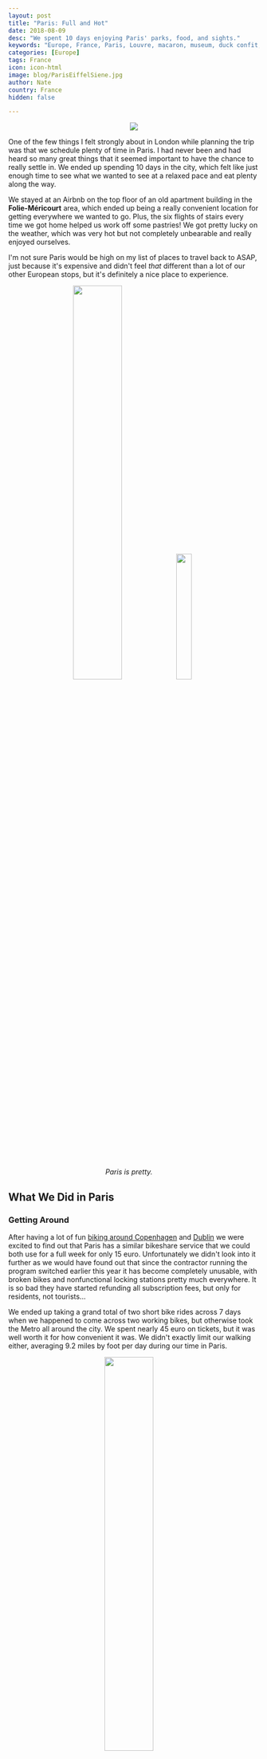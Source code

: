 ```yaml
---
layout: post
title: "Paris: Full and Hot"
date: 2018-08-09
desc: "We spent 10 days enjoying Paris' parks, food, and sights."
keywords: "Europe, France, Paris, Louvre, macaron, museum, duck confit, wicked, London, What to Do, RTW"
categories: [Europe]
tags: France
icon: icon-html
image: blog/ParisEiffelSiene.jpg
author: Nate
country: France
hidden: false

---
```


<div style="text-align: center;"><a href="/static/assets/img/blog/ParisParkViewPANO.jpg" target="_blank"><img src="/static/assets/img/blog/ParisParkViewPANO.jpg" style="max-width: calc(95% - 20px);"></a></div><p></p> 

One of the few things I felt strongly about in London while planning the trip was that we schedule plenty of time in Paris. I had never been and had heard so many great things that it seemed important to have the chance to really settle in. We ended up spending 10 days in the city, which felt like just enough time to see what we wanted to see at a relaxed pace and eat plenty along the way.

We stayed at an Airbnb on the top floor of an old apartment building in the **Folie-Méricourt** area, which ended up being a really convenient location for getting everywhere we wanted to go. Plus, the six flights of stairs every time we got home helped us work off some pastries! We got pretty lucky on the weather, which was very hot but not completely unbearable and really enjoyed ourselves.

I'm not sure Paris would be high on my list of places to travel back to ASAP, just because it's expensive and didn't feel _that_ different than a lot of our other European stops, but it's definitely a nice place to experience. 

<div style="text-align: center; max-width: calc(100% - 20px);"><a href="/static/assets/img/blog/ParisCanalTunnel.jpg" target="_blank"><img src="/static/assets/img/blog/ParisCanalTunnel.jpg" width="45%"></a> <a href="/static/assets/img/blog/ParisStreetsView.jpg" target="_blank"><img src="/static/assets/img/blog/ParisStreetsView.jpg" width="25.4%"></a><p><i>Paris is pretty.</i></p></div><p></p>


## <i class="fa fa-check-square" aria-hidden="true" style="color:#2495C4;"></i> What We Did in Paris

### Getting Around

After having a lot of fun [biking around Copenhagen](/blog/2018/07/copenhagen/) and [Dublin](/blog/2018/07/Dublin/) we were excited to find out that Paris has a similar bikeshare service that we could both use for a full week for only 15 euro. Unfortunately we didn't look into it further as we would have found out that since the contractor running the program switched earlier this year it has become completely unusable, with broken bikes and nonfunctional locking stations pretty much everywhere. It is so bad they have started refunding all subscription fees, but only for residents, not tourists...

We ended up taking a grand total of two short bike rides across 7 days when we happened to come across two working bikes, but otherwise took the Metro all around the city. We spent nearly 45 euro on tickets, but it was well worth it for how convenient it was. We didn't exactly limit our walking either, averaging 9.2 miles by foot per day during our time in Paris. 

<div style="text-align: center; max-width: calc(100% - 20px);"><a href="/static/assets/img/blog/ParisWalks.png" target="_blank"><img src="/static/assets/img/blog/ParisWalks.png" width="45%"></a><p><i>We walked around a lot–the map on the homepage is interactive and can be zoomed-in.</i></p></div><p></p>

### Tourist Sites

Before arriving, we did our best to plot out all of the places we wanted to see and things we wanted to do so we could tackle clusters of them at once. We were semi-successful, though did end up visiting the nearby Roquette neighborhood of the 11th arrondissement at least three times since it was convenient to both our Airbnb and a number of the places we wanted to either see or eat at. We have really enjoyed food markets throughout our trip, so we also made sure to hit a number of them in Paris, where they rotate through different neighborhoods appearing for a day or two of each week in a certain place.

Our first day, as usual, we stocked up on groceries and explored our neighborhood a bit before going for an evening walk along the **Canal Saint-Martin**, joining it at the point where it comes back above ground after going through a long tunnel. It was fun to watch some of the tour boats use the lock system to come up out of the underground tunnel, and we fit right in having a little picnic on the edge of the water. I'm not sure I would ever get used to how late sunset is in northern Europe during the summer, but we were back home exhausted well before it got dark at 10pm...

<div style="text-align: center; max-width: calc(100% - 20px);"><a href="/static/assets/img/blog/ParisCanalRefl.jpg" target="_blank"><img src="/static/assets/img/blog/ParisCanalRefl.jpg" width="45%"></a><p><i>The view from our take-out dinner on the banks of Canal Saint-Martin.</i></p></div><p></p>

Our first stop the next morning was the nearby **Marché Popincourt**, a typical outdoor market that appears in that plaza on Tuesdays and Fridays and the first of _many_ markets that we would stroll through while in Paris. I'm amazed at how much of what Parisians eat every day seems to come from these markets rather than a supermarket–every single one we walked through was busy with locals buying produce, fresh fish, and cheese. The largest market we encountered was the **Marché Bastille** (Thursdays and Sundays), but even the smaller neighborhood ones like **Marché de Belleville** (Tuesdays and Fridays) very much had their own flavor, with that one overflowing with flea market stalls in addition to the food vendors. 

<div style="text-align: center; max-width: calc(100% - 20px);"><a href="/static/assets/img/blog/ParisMarket.jpg" target="_blank"><img src="/static/assets/img/blog/ParisMarket.jpg" width="45%"></a><p><i>One of the many Parisian markets we wandered through.</i></p></div><p></p>

The **Marché d’Aligre** is the only one we visited with an indoor area open most of the week, though when we went on Sunday morning most of the customers were roaming the temporary outdoor stalls and ignoring the permanent ones set up inside. Since we had already stocked up we enjoyed the atmosphere but didn't buy more than a snack or two at any of the markets we stopped at. We did enjoy walking along **La Promenade Plantée** nearby, which is Paris' version of the "high line" in New York City and is a nice relaxing place to enjoy the outdoors.

<div style="text-align: center; max-width: calc(100% - 20px);"><a href="/static/assets/img/blog/ParisNotreDameBack.jpg" target="_blank"><img src="/static/assets/img/blog/ParisNotreDameBack.jpg" width="45%"></a> <a href="/static/assets/img/blog/ParisNotreDameCrypt.jpg" target="_blank"><img src="/static/assets/img/blog/ParisNotreDameCrypt.jpg" width="45%"></a><p><i>Notre Dame and the Archeological Crypt.</i></p></div><p></p>

After our first market stop, we then made it down to **Notre Dame**, which is somehow less impressive (though still beautiful!) when viewed up close, compared to seeing it from up in Montmartre where you can appreciate how it towers over the Île de la Cité. We didn't bother with the line to enter the cathedral, but did go underground into the **Archeological Crypt of the Ile de la Cité**, a small museum that showcases the historic foundations of long-ago settlements on the site which were uncovered when excavating for a new parking garage a few decades ago. It wasn't much, but it was a nice introduction to how long Paris has been a center of power and influence in the region. 

<div style="text-align: center; max-width: calc(100% - 20px);"><a href="/static/assets/img/blog/ParisSacreCour.jpg" target="_blank"><img src="/static/assets/img/blog/ParisSacreCour.jpg" width="45%"></a><p><i>Basilique du Sacré Coeur</i></p></div><p></p>

The other church we made a point of visiting was the **Basilique du Sacré Coeur**, which was the amazing viewpoint in Montmartre where you can see Notre Dame from afar, as well as the rest of central Paris. It's a beautiful building, and entrance is free, though the exterior and the views are really the best part. Afterward we enjoyed walking around Montmartre, stopping by **Moulin Rouge** to take a couple photos, and having lunch nearby.

<div style="text-align: center; max-width: calc(100% - 20px);"><a href="/static/assets/img/blog/ParisPool.jpg" target="_blank"><img src="/static/assets/img/blog/ParisPool.jpg" width="45%"></a> <a href="/static/assets/img/blog/ParisHail.jpg" target="_blank"><img src="/static/assets/img/blog/ParisHail.jpg" width="25.4%"></a><p><i>Left: La Baignade. Right: Thunderstorm!</i></p></div><p></p>

After a nice walk through the riverside **Tino-Rossi Garden**, we biked along the Canal Saint-Martin until we reached **La Baignade**, a temporary free swimming pool set into the Seine for the hot summer months. After waiting about 15 minutes to get into the packed area we found a spot for a towels and took a _very_ refreshing dip in the water to help us through the 95-degree day, but didn't end up staying very long as it was so overcrowded it wasn't enjoyable. Luckily we got back to the Airbnb just in time to watch a big summer thunderstorm roll in across the roofs of Paris and then hammer us with dime-sized hail. Luckily for us that helped break the heat and the next few days were much more enjoyable outside.

<div style="text-align: center; max-width: calc(100% - 20px);"><a href="/static/assets/img/blog/ParisLuxemborg.jpg" target="_blank"><img src="/static/assets/img/blog/ParisLuxemborg.jpg" width="45%"></a> <a href="/static/assets/img/blog/ParisLuxemborgAmy.jpg" target="_blank"><img src="/static/assets/img/blog/ParisLuxemborgAmy.jpg" width="45%"></a><p><i>Luxembourg Gardens</i></p></div><p></p>

We also spent a _lot_ of time in gardens and parks throughout Paris, using them as a place to find some shade to escape the heat, picnic, maybe have a little nap, and recharge before continuing on with our day. My favorite was probably the famous **Luxembourg Gardens**, which we visited twice because it was such an enjoyable space to relax in. The **Jardin des Tuileries** was also a multi-visit destination due to its convenience to so much of the rest of Paris. Right next to the Louvre and the Musée de l'Orangerie, and with an outpost of what turned out to be our favorite macarons (Pierre Herme) a block away, we really enjoyed it. The annual summer carnival in the northeast corner of the Tuileries was active while we were there, though we didn't go on any rides as they averages 10 euro per person per ride(!). The **Parc des Buttes-Chaumont** was probably the most striking green space we visited. A bit out of the heart of downtown it is super hilly and has a big lake surrounding a small, tall spire of an island that has striking views across Paris from its top. We also of course walked through the **Esplanade des Invalides** and the **Champ de Mars** at the foot of the Eiffel Tower, which were both nice once the sun went down but not shady enough before then.

<div style="text-align: center; max-width: calc(100% - 20px);"><a href="/static/assets/img/blog/ParisParkViewNate.jpg" target="_blank"><img src="/static/assets/img/blog/ParisParkViewNate.jpg" width="25.4%"></a> <a href="/static/assets/img/blog/ParisParkView.jpg" target="_blank"><img src="/static/assets/img/blog/ParisParkView.jpg" width="45%"></a><p><i>Parc des Buttes-Chaumont</i></p></div><p></p>

I managed to keep our museum visits down to just two during our time in Paris. Our first stop was **Musée de l'Orangerie**, which has two amazing oval rooms with giant Monet waterlily paintings running the lengths of all four sides. After a couple of visits previously, it may be Amy's favorite art museum in the world and it didn't disappoint despite being fairly crowded. The rooms are exactly as Monet intended them when we began painting the eight huge works, and it really makes it a different experience than a normal art gallery.

<div style="text-align: center; max-width: calc(100% - 20px);"><a href="/static/assets/img/blog/ParisLOrangerie.jpg" target="_blank"><img src="/static/assets/img/blog/ParisLOrangerie.jpg" width="45%"></a> <a href="/static/assets/img/blog/ParisLOrangerieMonet.jpg" target="_blank"><img src="/static/assets/img/blog/ParisLOrangerieMonet.jpg" width="45%"></a><p><i>Musée de l'Orangerie</i></p></div><p></p>

We did not end up climbing the **Eiffel Tower** as a result of some indifference on our part and then a strike by the operating workers for our final couple days in Paris that prevented us from trying to go. (They were supposedly striking because management made protocol changes that made the lines even worse, but who knows...). We did enjoy spending dusk one night at **Jardins du Trocadéro**, the terraced garden overlooking the Eiffel and central Paris. The views are amazing and its easy to wander down from there, around the Eiffel, and to a place on the lawn to watch the hourly sparkly-lights show that only lasts a few minutes but is kind of fun.

<div style="text-align: center; max-width: calc(100% - 20px);"><a href="/static/assets/img/blog/ParisEiffelUs.jpg" target="_blank"><img src="/static/assets/img/blog/ParisEiffelUs.jpg" width="30%"></a> <a href="/static/assets/img/blog/ParisEiffelNightNate.jpg" target="_blank"><img src="/static/assets/img/blog/ParisEiffelNightNate.jpg" width="32.3%"></a></div><p></p>

Perhaps our most disappointing day was our day spent exploring the 16th arrondissement. We packed a picnic and took the metro over to **Bois de Boulogne**, a _huge_ green space on the west end of the city. Unfortunately it took us over two miles of wandering around the park to find somewhere we were actually allowed to picnic, as most of the grass you were prohibited to walk on. Overall it was probably the least-nice park we went to in Paris and we wouldn't return. We then made the long walk from there to the **Arc de Triomphe** and all the way down the **Champs-Élysées** back to central Paris and the Tuileries. I was pretty disappointed by the walk after all the hype about how the Champs-Élysées is the most beautiful street in the world–it felt like just another pretty avenue full of international chain stores and lots of tourists. Oh well!

<div style="text-align: center; max-width: calc(100% - 20px);"><a href="/static/assets/img/blog/ParisPicnicAmy.jpg" target="_blank"><img src="/static/assets/img/blog/ParisPicnicAmy.jpg" width="25.4%"></a> <a href="/static/assets/img/blog/ParisMovieNight.jpg" target="_blank"><img src="/static/assets/img/blog/ParisMovieNight.jpg" width="45%"></a><p><i>Left: Picnic in Bois de Boulogne. Right: Movie night at La Villette.</i></p></div><p></p>

While traveling, we generally tire ourselves out while exploring throughout the day, cook dinner in (so we have a chance of staying on-budget), and spend the night figuring out what we will do the next day/week/month. With so little trip left to go, we did enjoy a few evenings out in Paris, including a lovely one at **La Villette**, up in the 19th arrondissement, where Paris runs a free outdoor theater nightly for most of the summer. We got there shortly after 8pm, found a spot on the lawn to enjoy the picnic and wine we brought along, and then once it got dark around 10pm enjoyed [Searching for Sugar Man](https://en.wikipedia.org/wiki/Searching_for_Sugar_Man), a documentary about a 1970s singer from Detroit who was a superstar in apartheid South Africa–unbeknownst to him until the documentary-makers tracked him down, told him, and got him to travel to South Africa and play some sold-out shows. We picked that night because it was in English, but I ended up enjoying the movie much more than I expected to.

### The Louvre

<div style="text-align: center; max-width: calc(100% - 20px);"><a href="/static/assets/img/blog/ParisLouvreEmpty.jpg" target="_blank"><img src="/static/assets/img/blog/ParisLouvreEmpty.jpg" width="35.5%"></a> <a href="/static/assets/img/blog/ParisLouvreDaVinciNate.jpg" target="_blank"><img src="/static/assets/img/blog/ParisLouvreDaVinciNate.jpg" width="20%"></a> <a href="/static/assets/img/blog/ParisLouvreCourtyard.jpg" target="_blank"><img src="/static/assets/img/blog/ParisLouvreCourtyard.jpg" width="35.5%"></a><p><i>Left: The underground entrance to the Louvre when we arrived 20-minutes before opening. Middle: Leonardo da Vinici's The Virgin and Child with St. Anne. Right: The Louvre courtyard.</i></p></div><p></p>

We also of course visited the **Louvre**. Similar to [at London's National Gallery](/blog/2018/07/london/) I was eager to see the Leonardo da Vinci works on display after having read a book about them, so we showed up a little before the 9:00am opening time and were able to spend some time in front of his works without crowds of selfie takers suffocating us. (Not the Mona Lisa though, people literally run there at opening and it is instantly crowded, though not quite as crowded as it gets later in the day). I was honestly disappointed by the curation of the rest of the museum–they really went for sheer quantity over any sort of coherent story to be told about the art or how it evolved. The most similar experience was [at the Vatican](/blog/2018/05/rome/) but at least there they had interesting exhibits showing the change in styles over time and how different artists influenced each other.

<div style="text-align: center; max-width: calc(100% - 20px);"><a href="/static/assets/img/blog/ParisLouvreHallEarly.jpg" target="_blank"><img src="/static/assets/img/blog/ParisLouvreHallEarly.jpg" width="27%"></a> <a href="/static/assets/img/blog/ParisLouvreHallLate.jpg" target="_blank"><img src="/static/assets/img/blog/ParisLouvreHallLate.jpg" width="15.25%"></a> <a href="/static/assets/img/blog/ParisLouvreMonaLisaEarly.jpg" target="_blank"><img src="/static/assets/img/blog/ParisLouvreMonaLisaEarly.jpg" width="27%"></a> <a href="/static/assets/img/blog/ParisLouvreMonaLisaLate.jpg" target="_blank"><img src="/static/assets/img/blog/ParisLouvreMonaLisaLate.jpg" width="27%"></a><p><i>Left: Shortly after entering at 9am. Right: Shortly before leaving at noon.</i></p></div><p></p>

### Eating Our Way Around

We were obviously very excited to get to Paris and eat as much of its amazing food as we could. We've also been feeling the weight (literally) of having enjoyed so much food over the past year so may have been a bit less zealous than if it had been our first stop in Europe. I also recently read a mystery series set in the Brittany region of France, which goes into great detail about some of their regional specialties, and made me look forward to french food even more.

Our most quintessentially Parisian meal was probably at **Chez Gladines**, a small local chain (gasp!) of bistros that really hit the sweet spot between having all the classic french food we wanted to eat while not being super expensive or incredibly snooty to people who don't speak French. We really enjoyed their `Escargots Persillade`, their `Cassoulet basque`, and their `Confit de canard` (duck confit). We were totally stuffed by the end, but it was by far our most satisfying dining experience while in Paris. 

<div style="text-align: center; max-width: calc(100% - 20px);"><a href="/static/assets/img/blog/ParisDuckConfit.jpg" target="_blank"><img src="/static/assets/img/blog/ParisDuckConfit.jpg" width="30%"></a> <a href="/static/assets/img/blog/ParisEscargot.jpg" target="_blank"><img src="/static/assets/img/blog/ParisEscargot.jpg" width="30%"></a><p><i>Chez Gladines</i></p></div><p></p>

We also enjoyed some fine French meals at **Restaurant Le Trumilou** and **TarMac**, both of which had affordable (meaning less than 20 euro) lunch set menus that were plenty to happily fill us up. TarMac is a bit more _modern_ than anywhere else we ate, though their salmon ceviche starter was both great and made us nostalgic for our time in South America.

I did some research before we arrived and sought out recommendations for the best crepe places in Paris, two of which we ended up trying: **La Crêperie de Josselin** and **Crêperie Brocéliande**. We enjoyed our experience at both, though for opposite reasons. At Josselin, the galletes (savory crepes, with some Breton influence) were the best we've ever had, especially Amy's chevre cheese and honey one. Unfortunately they initially delivered the wrong crepe to us and when we politely rejected it they started treating us quite rudely. At Brocéliande, the service was impeccable but the crepes were only so-so.

<div style="text-align: center; max-width: calc(100% - 20px);"><a href="/static/assets/img/blog/ParisJocellinCrepes.jpg" target="_blank"><img src="/static/assets/img/blog/ParisJocellinCrepes.jpg" width="30%"></a><p><i>La Crêperie de Josselin</i></p></div><p></p>

We also enjoyed some non-French food while in Paris. My clear favorite, [obviously](/blog/2018/04/tokyo/), was **Hakata Choten** ramen, which we ended up eating at twice because of how (1) great; and (2) convenient it was. A serious challenger to ramen we had in Japan, it made me really happy after I got completely tired out at the nearby Louvre. We also went to the apparently-famous **L'as du Fallafel**, with a line of tourists stretching down the block for take-out, and I was quite disappointed in their signature falafel pita, which doesn't even have any hummus in it! (Amy liked it though.) Amy even got to use her Spanish skills a final times at **El Nopal Taqueria**, a take-out window near the Canal Saint-Martin that serves some seriously-good quesadillas to eat on the riverbank.

<div style="text-align: center; max-width: calc(100% - 20px);"><a href="/static/assets/img/blog/ParisFalafel.jpg" target="_blank"><img src="/static/assets/img/blog/ParisFalafel.jpg" width="30%"></a> <a href="/static/assets/img/blog/ParisRamen.jpg" target="_blank"><img src="/static/assets/img/blog/ParisRamen.jpg" width="30%"></a><p><i>Left: Mediocre at L'as du Fallafel. Right: Amazing at Hakata Choten.</i></p></div><p></p>

Of course, you can't visit Paris without eating plenty of pastries and we succeeded at that task quite well. While I had been imagining lots of croissants, we only ended up having one (at **Tout Autour du Pain**, which was quite good) before become enthralled with `kouignettes`, a [butter and filling-packed pastry from Brittany](http://eurolinguiste.com/les-kouignettes-recipe-or-kouign-amann-culture-cuisine/) that we bought no less than three times from **Maison Georges Larnicol**, which seems to be the only supplier in Paris. They are addictive, cheaper than most macarons, come in a bunch of flavors, and are just amazing. I also had an extraordinary blueberry twist pastry (with a French name I can't remember) at **Le Fournil de Mouffetard** while we were exploring the regular market along Rue Mouffetard, which was almost good enough to warrant a trip out of our way to try again.

<div style="text-align: center; max-width: calc(100% - 20px);"><a href="/static/assets/img/blog/ParisPastryBlueberry.jpg" target="_blank"><img src="/static/assets/img/blog/ParisPastryBlueberry.jpg" width="30%"></a> <a href="/static/assets/img/blog/ParisKouignettes.jpg" target="_blank"><img src="/static/assets/img/blog/ParisKouignettes.jpg" width="30%"></a><p><i>Left: Le Fournil de Mouffetard. Right: Kouignettes at Maison Georges Larnicol.</i></p></div><p></p>

I also did some macaron research before we arrived and we set out to try a number of the "best" and decide for ourselves. We had: 
- **Pierre Hermé** - Our decided favorite, their lemon macarons truly tasted like fresh (sweet) lemon, rather than curd or lemon flavoring. They also are happy to let you get as few as you like, and have free cardboard boxes rather than trying to force you into buying a useless souvenir. 
- **Sadaharu Aoki** - These Japanese-inspired macarons were our first, and had the best cookies and texture but didn't stand out on taste, except for their specialty `matcha tea` flavor, which was extraordinary. 
- **Ladurée** - The most famous of the macaron shops, they're definitely good and they have a ton of flavors, but we felt like we were paying more for name-brand than awesome flavor.
- **Maison Georges Larnicol** - At only 0.80 euro each, these were the cheapest we came across in Paris. I thought their pistachio was the most flavorful we had, but overall we weren't too impressed.

<div style="text-align: center; max-width: calc(100% - 20px);"><a href="/static/assets/img/blog/ParisPierreHermeAmy.jpg" target="_blank"><img src="/static/assets/img/blog/ParisPierreHermeAmy.jpg" width="24.5%"></a> <a href="/static/assets/img/blog/ParisLadureeCounter.jpg" target="_blank"><img src="/static/assets/img/blog/ParisLadureeCounter.jpg" width="43.5%"></a> <a href="/static/assets/img/blog/ParisMacaronPGL.jpg" target="_blank"><img src="/static/assets/img/blog/ParisMacaronPGL.jpg" width="24.5%"></a><p><i>Left: Pierre Hermé (our favorite). Center: Ladurée. Right: Maison Georges Larnicol.</i></p></div><p></p>

One unfortunate effect of ending up in Paris a bit later (late July/early August) than we intended (mid-July) is that a lot of the most highly-recommended places were closed up for their summer holiday. There was still plenty else to choose from, but with no online notices it meant numerous times we finally got to a shop we wanted to try only to find out it was closed for a month... sad!

### Paris to London to Mauritius and Wicked the Musical

We re-arranged our Europe itinerary, putting Paris at the end, but the last flight on our [round the world ticket](/blog/2017/08/RTW-Overview/) was still set to depart from London Gatwick Airport. With few flights to Mauritius, it was easier to leave it as-is and take one final European train trip to get back to it. We took the 10:13am Eurostar from Paris to London, arriving at 11:30am, stored our bags across the street, and were in the Victoria neighborhood in time for lunch. After some thoroughly-reliable Nando's we picked up our tickets to see **WICKED the Musical**, which I had never seen before and Amy highly recommended having seen it in LA almost a decade ago. We figured spending the afternoon in a cool theater was better than wandering around hot London before a 12-hour overnight flight and got some cheap tickets, so why not?

Unfortunately the theater was... not well air conditioned, so we spent the full 3 hours we were there sweating and trying to stay awake through the performance. It was still fun overall, though just barely, and made our [Hamilton experience](/blog/2018/07/london/) seem absolutely amazing in comparison. We got out of the show at 5:20pm, took the tube back to the train station to get refunds for our Oyster cards and pick up our bags and made it on the 5:50pm train out to the airport with plenty of time for a relaxing dinner before our 9pm flight departure. While it may not have been a perfect way to spend our last day in Europe, it was pretty good!

<div style="text-align: center; max-width: calc(100% - 20px);"><a href="/static/assets/img/blog/ParisEiffelSiene.jpg" target="_blank"><img src="/static/assets/img/blog/ParisEiffelSiene.jpg" width="45%"></a><p><i>Looking toward the Eiffel from across the Siene.</i></p></div><p></p>


## <i class="fa fa-check-square" aria-hidden="true" style="color:#2495C4;"></i> How We Did with Our Budget in Paris

For our time in Paris, we had originally budgeted 85 USD a night for accommodations. We ended up being there a bit later in the summer than expected, and overlapped with the finale of the Tour de France, so it was impossible to find anywhere suitable within that budget. We ended up booking an apartment through HomeAway, which had much better options than Airbnb, for 112 USD a night, which luckily we had plenty of surplus from previous stops to cover.

We had also budgeted 15 USD per day per person for food and 20 USD per day per person for entertainment. Out of that planned 70 USD total, we ended up spending 75 USD per day on average, not including the pricey splurge of tickets to Wicked (119 USD). We made up about half that overage by buying our Eurostar tickets back to London well in advance when they were at their cheapest level. 

<div style="text-align: center; max-width: calc(100% - 20px);"><a href="/static/assets/img/blog/ParisAsleepAmy.jpg" target="_blank"><img src="/static/assets/img/blog/ParisAsleepAmy.jpg" width="30%"></a><p><i>A typical afternoon during the European portion of our trip (Amy napping in a park...).</i></p></div><p></p>
